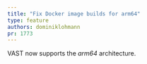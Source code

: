 ```yaml
---
title: "Fix Docker image builds for arm64"
type: feature
authors: dominiklohmann
pr: 1773
---
```


VAST now supports the *arm64* architecture.
